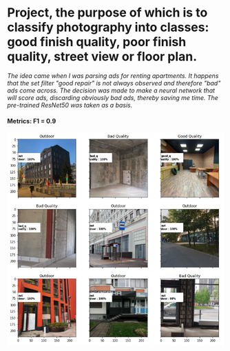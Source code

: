 # Project, the purpose of which is to classify photography into classes: good finish quality, poor finish quality, street view or floor plan.

_The idea came when I was parsing ads for renting apartments. It happens that the set filter "good repair" is not always observed and therefore "bad" ads come across. The decision was made to make a neural network that will score ads, discarding obviously bad ads, thereby saving me time. The pre-trained ResNet50 was taken as a basis._

#### Metrics: F1 = 0.9

![example](example.jpg)

